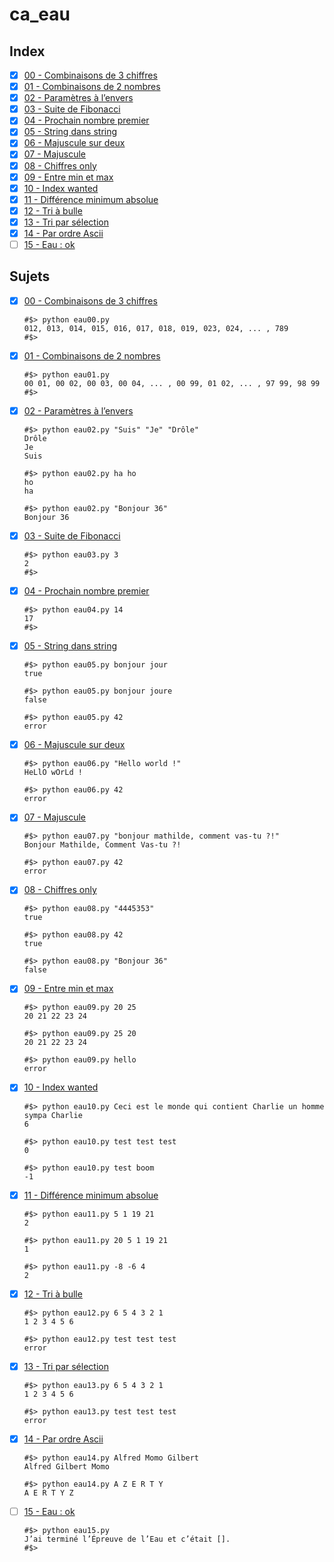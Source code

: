 # ca_eau

## Index

- [x] [00 - Combinaisons de 3 chiffres](./eau00.py)
- [x] [01 - Combinaisons de 2 nombres](./eau01.py)
- [x] [02 - Paramètres à l’envers](./eau02.py)
- [x] [03 - Suite de Fibonacci](./eau03.py)
- [x] [04 - Prochain nombre premier](./eau04.py)
- [x] [05 - String dans string](./eau05.py)
- [x] [06 - Majuscule sur deux](./eau06.py)
- [x] [07 - Majuscule](./eau07.py)
- [x] [08 - Chiffres only](./eau08.py)
- [x] [09 - Entre min et max](./eau09.py)
- [x] [10 - Index wanted](./eau10.py)
- [x] [11 - Différence minimum absolue](./eau11.py)
- [x] [12 - Tri à bulle](./eau12.py)
- [x] [13 - Tri par sélection](./eau13.py)
- [X] [14 - Par ordre Ascii](./eau14.py)
- [ ] [15 - Eau : ok](./eau15.py)

## Sujets

- [x] [00 - Combinaisons de 3 chiffres](./eau00.py)
    ```shell
    #$> python eau00.py
    012, 013, 014, 015, 016, 017, 018, 019, 023, 024, ... , 789
    #$>
    ```
- [x] [01 - Combinaisons de 2 nombres](./eau01.py)
    ```shell
    #$> python eau01.py
    00 01, 00 02, 00 03, 00 04, ... , 00 99, 01 02, ... , 97 99, 98 99
    #$>
    ```
- [x] [02 - Paramètres à l’envers](./eau02.py)
    ```shell
    #$> python eau02.py "Suis" "Je" "Drôle"
    Drôle
    Je
    Suis

    #$> python eau02.py ha ho
    ho
    ha

    #$> python eau02.py "Bonjour 36"
    Bonjour 36
    ```
- [x] [03 - Suite de Fibonacci](./eau03.py)
    ```shell
    #$> python eau03.py 3
    2
    #$>
    ```
- [x] [04 - Prochain nombre premier](./eau04.py)
    ```shell
    #$> python eau04.py 14
    17
    #$>
    ```
- [x] [05 - String dans string](./eau05.py)
    ```shell
    #$> python eau05.py bonjour jour
    true

    #$> python eau05.py bonjour joure
    false

    #$> python eau05.py 42
    error
    ```
- [x] [06 - Majuscule sur deux](./eau06.py)
    ```shell
    #$> python eau06.py "Hello world !"
    HeLlO wOrLd !

    #$> python eau06.py 42
    error
    ```
- [x] [07 - Majuscule](./eau07.py)
    ```shell
    #$> python eau07.py "bonjour mathilde, comment vas-tu ?!"
    Bonjour Mathilde, Comment Vas-tu ?!

    #$> python eau07.py 42
    error
    ```
- [x] [08 - Chiffres only](./eau08.py)
    ```shell
    #$> python eau08.py "4445353"
    true

    #$> python eau08.py 42
    true

    #$> python eau08.py "Bonjour 36"
    false
    ```
- [x] [09 - Entre min et max](./eau09.py)
    ```shell
    #$> python eau09.py 20 25
    20 21 22 23 24

    #$> python eau09.py 25 20
    20 21 22 23 24

    #$> python eau09.py hello
    error
    ```
- [x] [10 - Index wanted](./eau10.py)
    ```shell
    #$> python eau10.py Ceci est le monde qui contient Charlie un homme sympa Charlie
    6

    #$> python eau10.py test test test
    0

    #$> python eau10.py test boom
    -1
    ```
- [x] [11 - Différence minimum absolue](./eau11.py)
    ```shell
    #$> python eau11.py 5 1 19 21
    2

    #$> python eau11.py 20 5 1 19 21
    1

    #$> python eau11.py -8 -6 4
    2
    ```
- [x] [12 - Tri à bulle](./eau12.py)
    ```shell
    #$> python eau12.py 6 5 4 3 2 1
    1 2 3 4 5 6

    #$> python eau12.py test test test
    error
    ```
- [x] [13 - Tri par sélection](./eau13.py)
    ```shell
    #$> python eau13.py 6 5 4 3 2 1
    1 2 3 4 5 6

    #$> python eau13.py test test test
    error
    ```
- [X] [14 - Par ordre Ascii](./eau14.py)
    ```shell
    #$> python eau14.py Alfred Momo Gilbert
    Alfred Gilbert Momo

    #$> python eau14.py A Z E R T Y
    A E R T Y Z
    ```
- [ ] [15 - Eau : ok](./eau15.py)
    ```shell
    #$> python eau15.py
    J’ai terminé l’Épreuve de l’Eau et c’était [].
    #$>
    ```

